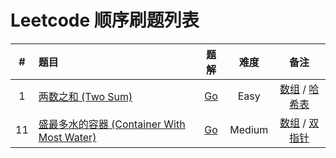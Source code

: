 # Leetcode 顺序刷题列表
| # | 题目 | 题解 | 难度 | 备注 |
| :-: | :- | :-: | :-: | :-: |
| 1 | [ 两数之和 (Two Sum) ](https://leetcode-cn.com/problems/two-sum/) | [Go](/algorithm/leetcode/two_sum.md) | Easy |[数组](/algorithm/leetcode_type_list.md###数组) / [哈希表](/algorithm/leetcode_type_list.md###哈希表) |
| 11 | [ 盛最多水的容器 (Container With Most Water) ](https://leetcode-cn.com/problems/container-with-most-water/) | [Go](/algorithm/leetcode/container_with_most_water.md) | Medium | [数组](/algorithm/leetcode_type_list.md###数组) / [双指针](/algorithm/leetcode_type_list.md###双指针) |